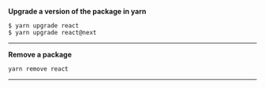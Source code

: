 **Upgrade a version of the package in yarn**

```
$ yarn upgrade react
$ yarn upgrade react@next
```

---

**Remove a package**

`yarn remove react`

---
